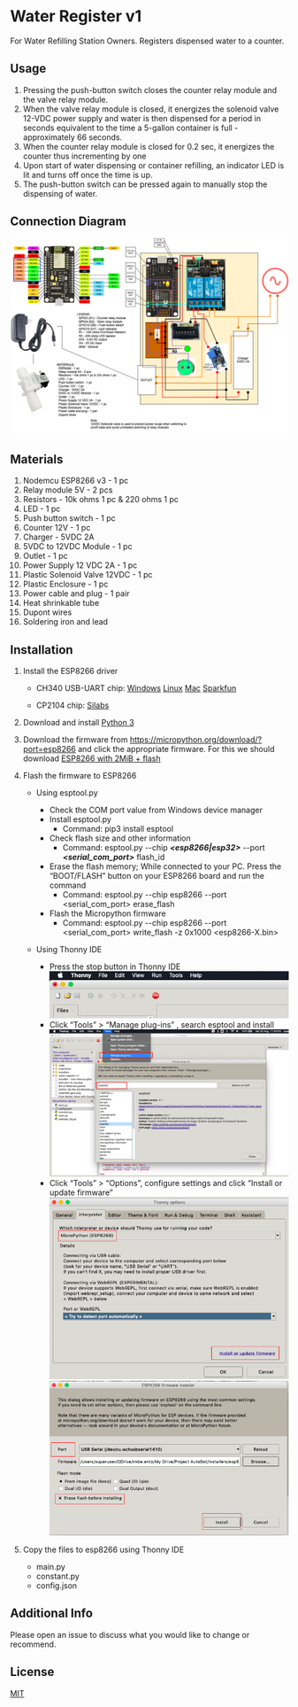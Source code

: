 # Water Register v1
For Water Refilling Station Owners. Registers dispensed water to a counter. 

## Usage

1. Pressing the push-button switch closes the counter relay module and the valve relay module.
2. When the valve relay module is closed, it energizes the solenoid valve 12-VDC power supply and water is then dispensed for a period in seconds equivalent to the time a 5-gallon container is full - approximately 66 seconds.
3. When the counter relay module is closed for 0.2 sec, it energizes the counter thus incrementing by one
4. Upon start of water dispensing or container refilling, an indicator LED is lit and turns off once the time is up.
5. The push-button switch can be pressed again to manually stop the dispensing of water.

## Connection Diagram

![Connection Diagram](./assets/images/connection-diagram.jpg)

## Materials

1. Nodemcu ESP8266 v3 - 1 pc
2. Relay module 5V - 2 pcs
3. Resistors - 10k ohms 1 pc & 220 ohms 1 pc
4. LED - 1 pc
5. Push button switch - 1 pc
6. Counter 12V - 1 pc
7. Charger - 5VDC 2A
8. 5VDC to 12VDC Module - 1 pc
9. Outlet - 1 pc
10. Power Supply 12 VDC 2A - 1 pc
11. Plastic Solenoid Valve 12VDC - 1 pc
12. Plastic Enclosure - 1 pc
13. Power cable and plug - 1 pair
14. Heat shrinkable tube
15. Dupont wires
16. Soldering iron and lead
  
## Installation

1. Install the ESP8266 driver

    - CH340 USB-UART chip: [Windows](http://www.wch-ic.com/downloads/CH341SER_EXE.html) [Linux](http://www.wch-ic.com/downloads/CH341SER_LINUX_ZIP.html) [Mac](http://www.wch-ic.com/downloads/CH341SER_MAC_ZIP.html) [Sparkfun]((https://learn.sparkfun.com/tutorials/how-to-install-ch340-drivers/all#drivers-if-you-need-them))

    - CP2104 chip: [Silabs](https://www.silabs.com/developers/usb-to-uart-bridge-vcp-drivers)

2. Download and install [Python 3](https://www.python.org/downloads/)

3. Download the firmware from <https://micropython.org/download/?port=esp8266> and click the appropriate firmware. For this we should download [ESP8266 with 2MiB + flash](https://micropython.org/download/esp8266)

4. Flash the firmware to ESP8266

    - Using esptool.py
        - Check the COM port value from Windows device manager
        - Install esptool.py
            - Command: pip3 install esptool
        - Check flash size and other information
            - Command: esptool.py --chip ***<esp8266|esp32>*** --port ***<serial_com_port>*** flash_id
        - Erase the flash memory; While connected to your PC. Press the “BOOT/FLASH” button on your ESP8266 board and run the command
            - Command: esptool.py --chip esp8266 --port <serial_com_port> erase_flash
        - Flash the Micropython firmware
            - Command: esptool.py --chip esp8266 --port <serial_com_port> write_flash -z 0x1000 <esp8266-X.bin>

    - Using Thonny IDE
        - Press the stop button in Thonny IDE
        ![Thonny Stop Button](./assets/images/thonny-stop-button.png)
        - Click “Tools” > “Manage plug-ins” , search esptool and install
        ![esptool](./assets/images/esptool.png)
        - Click “Tools” > “Options”, configure settings and click “Install or update firmware”
        ![Firmware installation image 1](./assets/images/firmware-install-1.png)
        ![Firmware installation image 2](./assets/images/firmware-install-2.png)
5. Copy the files to esp8266 using Thonny IDE
    - main.py
    - constant.py
    - config.json

## Additional Info

Please open an issue to discuss what you would like to change or recommend.

## License

[MIT](./LICENSE)






